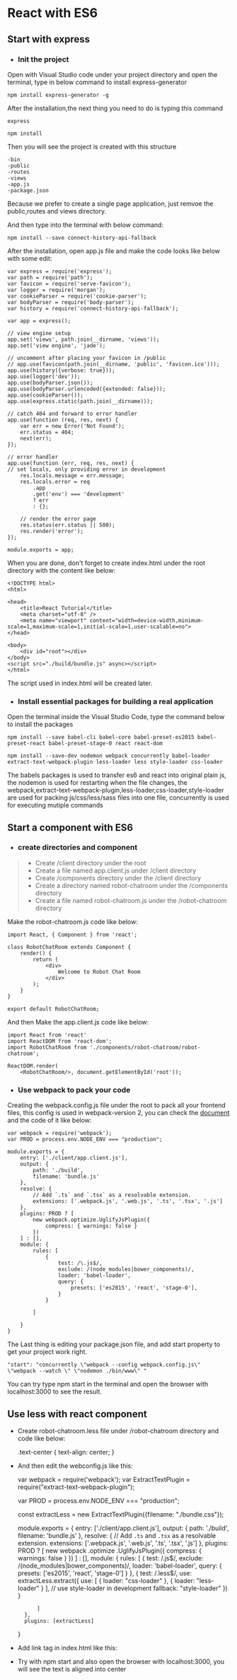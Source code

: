 # React with ES6

## Start with express

* ### Init the project

Open with Visual Studio code under your project directory and open the terminal, type in below command to install express-generator

    npm install express-generator -g

After the installation,the next thing you need to do is typing this command

    express

    npm install

Then you will see the project is created with this structure

    -bin
    -public
    -routes
    -views
    -app.js
    -package.json

Because we prefer to create a single page application, just remvoe the public,routes and views directory.

And then type into the terminal with below command:

    npm install --save connect-history-api-fallback

After the installation, open app.js file and make the code looks like below with some edit:

    var express = require('express');
    var path = require('path');
    var favicon = require('serve-favicon');
    var logger = require('morgan');
    var cookieParser = require('cookie-parser');
    var bodyParser = require('body-parser');
    var history = require('connect-history-api-fallback');

    var app = express();

    // view engine setup
    app.set('views', path.join(__dirname, 'views'));
    app.set('view engine', 'jade');

    // uncomment after placing your favicon in /public
    // app.use(favicon(path.join(__dirname, 'public', 'favicon.ico')));
    app.use(history({verbose: true}));
    app.use(logger('dev'));
    app.use(bodyParser.json());
    app.use(bodyParser.urlencoded({extended: false}));
    app.use(cookieParser());
    app.use(express.static(path.join(__dirname)));

    // catch 404 and forward to error handler
    app.use(function (req, res, next) {
        var err = new Error('Not Found');
        err.status = 404;
        next(err);
    });

    // error handler
    app.use(function (err, req, res, next) {
    // set locals, only providing error in development
        res.locals.message = err.message;
        res.locals.error = req
            .app
            .get('env') === 'development'
            ? err
            : {};

        // render the error page
        res.status(err.status || 500);
        res.render('error');
    });

    module.exports = app;


When you are done, don't forget to create index.html under the root directory with the content like below:

    <!DOCTYPE html>
    <html>

    <head>
        <title>React Tutorial</title>
        <meta charset="utf-8" />
        <meta name="viewport" content="width=device-width,minimum-scale=1,maximum-scale=1,initial-scale=1,user-scalable=no">
    </head>

    <body>
        <div id="root"></div>
    </body>
    <script src="./build/bundle.js" async></script>
    </html>

The script used in index.html will be created later.

* ### Install essential packages for building a real application

Open the terminal inside the Visual Studio Code, type the command below to install the packages

    npm install --save babel-cli babel-core babel-preset-es2015 babel-preset-react babel-preset-stage-0 react react-dom

    npm install --save-dev nodemon webpack concurrently babel-loader extract-text-webpack-plugin less-loader less style-loader css-loader

The babels packages is used to transfer es6 and react into original plain js, the nodemon is used for restarting when
the file changes, the webpack,extract-text-webpack-plugin,less-loader,css-loader,style-loader are used for packing js/css/less/sass files into one file, 
concurrently is used for executing mutiple commands

## Start a component with ES6

* ### create directories and component

> * Create /client directory under the root
> * Create a file named app.client.js under /client directory
> * Create /components directory under the /client directory
> * Create a directory named robot-chatroom under the /components directory
> * Create a file named robot-chatroom.js under the /robot-chatroom directory

Make the robot-chatroom.js code like below:

    import React, { Component } from 'react';

    class RobotChatRoom extends Component {
        render() {
            return (
                <div>
                    Welcome to Robot Chat Room
                </div>
            );
        }
    }

    export default RobotChatRoom;

And then Make the app.client.js code like below:

    import React from 'react'
    import ReactDOM from 'react-dom';
    import RobotChatRoom from './components/robot-chatroom/robot-chatroom';

    ReactDOM.render(
        <RobotChatRoom/>, document.getElementById('root'));

* ### Use webpack to pack your code

Creating the webpack.config.js file under the root to pack all your frontend files,
this config is used in webpack-version 2, you can check the <a href='https://webpack.js.org/' target="_blank">document</a> and the code of it like below:

    
    var webpack = require('webpack');
    var PROD = process.env.NODE_ENV === "production";

    module.exports = {
        entry: ['./client/app.client.js'],
        output: {
            path: './build',
            filename: 'bundle.js'
        },
        resolve: {
            // Add `.ts` and `.tsx` as a resolvable extension.
            extensions: ['.webpack.js', '.web.js', '.ts', '.tsx', '.js']
        },
        plugins: PROD ? [
            new webpack.optimize.UglifyJsPlugin({
                compress: { warnings: false }
            })
        ] : [],
        module: {
            rules: [
                {
                    test: /\.js$/,
                    exclude: /(node_modules|bower_components)/,
                    loader: 'babel-loader',
                    query: {
                        presets: ['es2015', 'react', 'stage-0'],
                    }
                }
            
            ]

        }
    }

The Last thing is editing your package.json file, and add start property to get your project work right.

    "start": "concurrently \"webpack --config webpack.config.js\" \"webpack --watch \" \"nodemon ./bin/www\" "

You can try type npm start in the terminal and open the browser with localhost:3000 to see the result.

## Use less with react component

* Create robot-chatroom.less file under /robot-chatroom directory and code like below:

    .text-center {
        text-align: center;
    }

* And then edit the webconfig.js like this:

    var webpack = require('webpack');
    var ExtractTextPlugin = require("extract-text-webpack-plugin");

    var PROD = process.env.NODE_ENV === "production";

    const extractLess = new ExtractTextPlugin({filename: "./bundle.css"});

    module.exports = {
        entry: ['./client/app.client.js'],
        output: {
            path: './build',
            filename: 'bundle.js'
        },
        resolve: {
            // Add `.ts` and `.tsx` as a resolvable extension.
            extensions: ['.webpack.js', '.web.js', '.ts', '.tsx', '.js']
        },
        plugins: PROD
            ? [
                new webpack
                    .optimize
                    .UglifyJsPlugin({
                        compress: {
                            warnings: false
                        }
                    })
            ]
            : [],
        module: {
            rules: [
                {
                    test: /\.js$/,
                    exclude: /(node_modules|bower_components)/,
                    loader: 'babel-loader',
                    query: {
                        presets: ['es2015', 'react', 'stage-0']
                    }
                }, {
                    test: /\.less$/,
                    use: extractLess.extract({
                        use: [
                            {
                                loader: "css-loader"
                            }, {
                                loader: "less-loader"
                            }
                        ],
                        // use style-loader in development
                        fallback: "style-loader"
                    })
                }

            ]
        },
        plugins: [extractLess]
    }

* Add link tag in index.html like this:

    <link rel="stylesheet" href="./build/bundle.css" />

* Try with npm start and also open the browser with localhost:3000, you will see the text is aligned into center


